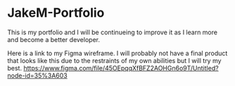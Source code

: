 # JakeM-Portfolio

This is my portfolio and I will be continueing to improve it as I learn more and become a better developer.

Here is a link to my Figma wireframe. I will probably not have a final product that looks like this due to the restraints of my own abilities but I will try my best. https://www.figma.com/file/45OEpqqXfBFZ2AOHGn6o9T/Untitled?node-id=35%3A603
